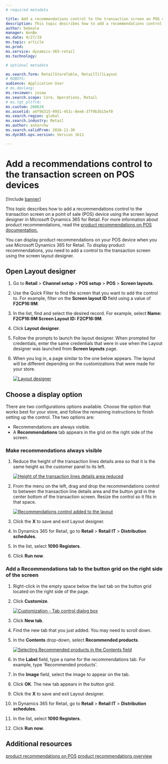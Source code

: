 ```yaml
---
# required metadata

title: Add a recommendations control to the transaction screen on POS devices
description: This topic describes how to add a recommendations control to the transaction screen on a point of sale (POS) device using the screen layout designer in Microsoft Dynamics 365 for Retail.
author: bebeale
manager: AnnBe
ms.date: 9/27/19
ms.topic: article
ms.prod: 
ms.service: dynamics-365-retail
ms.technology: 

# optional metadata

ms.search.form: RetailStoreTable, RetailTillLayout
# ROBOTS: 
audience: Application User
# ms.devlang: 
ms.reviewer: josaw
ms.search.scope: Core, Operations, Retail
# ms.tgt_pltfrm: 
ms.custom: 260624
ms.assetid: a4f9d315-9951-451c-8ee6-37f9b3b15ef0
ms.search.region: global
ms.search.industry: Retail
ms.author: asharchw
ms.search.validFrom: 2016-11-30
ms.dyn365.ops.version: Version 1611

---
```


# Add a recommendations control to the transaction screen on POS devices

[!include [banner](includes/banner.md)]

This topic describes how to add a recommendations control to the transaction screen on a point of sale (POS) device using the screen layout designer in Microsoft Dynamics 365 for Retail. For more information about product recommendations, read the  [product recommendations on POS documentation.](product-recommendations-pos.md)

You can display product recommendations on your POS device when you use Microsoft Dynamics 365 for Retail. To display product recommendations, you need to add a control to the transaction screen using the screen layout designer. 

## Open Layout designer

1. Go to **Retail** &gt; **Channel setup** &gt; **POS setup** &gt; **POS** &gt; **Screen layouts**.
2. Use the Quick Filter to find the screen that you want to add the control to. For example, filter on the **Screen layout ID** field using a value of **F2CP16:9M**.
3. In the list, find and select the desired record. For example, select **Name: F2CP16:9M Screen Layout ID: F2CP16:9M**.
4. Click **Layout designer**.
5. Follow the prompts to launch the layout designer. When prompted for credentials, enter the same credentials that were in use when the Layout designer was launched from **Screen layouts** page.
6. When you log in, a page similar to the one below appears. The layout will be different depending on the customizations that were made for your store.

    [![Layout designer](./media/screenlayout-pic-1.png)](./media/screenlayout-pic-1.png)

## Choose a display option

There are two configurations options available. Choose the option that works best for your store, and follow the remaining instructions to finish setting up the control. The two options are:

- Recommendations are always visible.
- A **Recommendations** tab appears in the grid on the right side of the screen.

### Make recommendations always visible

1. Reduce the height of the transaction lines details area so that it is the same height as the customer panel to its left.

    [![Height of the transaction lines details area reduced](./media/screenlayout-pic-2.png)](./media/screenlayout-pic-2.png)

2. From the menu on the left, drag and drop the recommendations control to between the transaction line details area and the button grid in the center bottom of the transaction screen. Resize the control so it fits in that space.

    [![Recommendations control added to the layout](./media/screenlayout-pic-3.png)](./media/screenlayout-pic-3.png)

3. Click the **X** to save and exit Layout designer.
4. In Dynamics 365 for Retail, go to **Retail** &gt; **Retail IT** &gt; **Distribution schedules**.
5. In the list, select **1090 Registers**.
6. Click **Run now**.

### Add a Recommendations tab to the button grid on the right side of the screen

1. Right-click in the empty space below the last tab on the button grid located on the right side of the page.
2. Click **Customize**.

    [![Customization - Tab control dialog box](./media/pic-5.png)](./media/pic-5.png)

3. Click **New tab**.
4. Find the new tab that you just added. You may need to scroll down.
5. In the **Contents** drop-down, select **Recommended products**.

    [![Selecting Recommended products in the Contents field](./media/pic-6.png)](./media/pic-6.png)

6. In the **Label** field, type a name for the recommendations tab. For example, type 'Recommended products'.
7. In the **Image** field, select the image to appear on the tab.
8. Click **OK**. The new tab appears in the button grid.
9. Click the **X** to save and exit Layout designer.
10. In Dynamics 365 for Retail, go to **Retail** &gt; **Retail IT** &gt; **Distribution schedules**.
11. In the list, select **1090 Registers**.
12. Click **Run now**.

## Additional resources

[product recommendations on POS](product-recommendations-pos.md)
[product recommendations overview](product-recommendations-overview.md)
